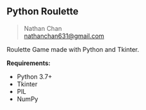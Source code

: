 ## Python Roulette
> Nathan Chan\
nathanchan631@gmail.com

Roulette Game made with Python and Tkinter.

**Requirements:**
- Python 3.7+
- Tkinter
- PIL
- NumPy
